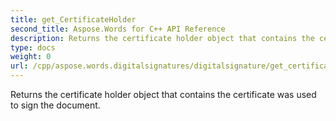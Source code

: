 ```yaml
---
title: get_CertificateHolder
second_title: Aspose.Words for C++ API Reference
description: Returns the certificate holder object that contains the certificate was used to sign the document. 
type: docs
weight: 0
url: /cpp/aspose.words.digitalsignatures/digitalsignature/get_certificateholder/
---
```


Returns the certificate holder object that contains the certificate was used to sign the document. 

